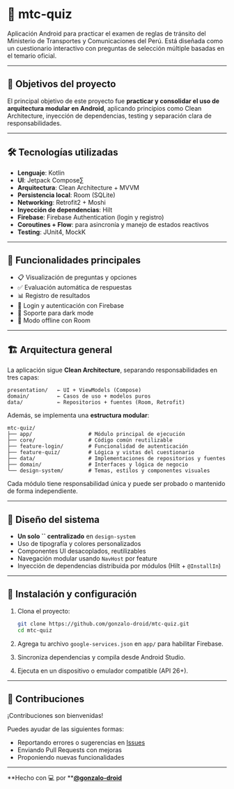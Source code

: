 # 🚗 mtc-quiz

Aplicación Android para practicar el examen de reglas de tránsito del Ministerio de Transportes y
Comunicaciones del Perú. Está diseñada como un cuestionario interactivo con preguntas de selección
múltiple basadas en el temario oficial.

---

## 🌟 Objetivos del proyecto

El principal objetivo de este proyecto fue **practicar y consolidar el uso de arquitectura modular
en Android**, aplicando principios como Clean Architecture, inyección de dependencias, testing y
separación clara de responsabilidades.

---

## 🛠️ Tecnologías utilizadas

- **Lenguaje**: Kotlin
- **UI**: Jetpack Compose∑
- **Arquitectura**: Clean Architecture + MVVM
- **Persistencia local**: Room (SQLite)
- **Networking**: Retrofit2 + Moshi
- **Inyección de dependencias**: Hilt
- **Firebase**: Firebase Authentication (login y registro)
- **Coroutines + Flow**: para asincronía y manejo de estados reactivos
- **Testing**: JUnit4, MockK

---

## 🚀 Funcionalidades principales

- 📋 Visualización de preguntas y opciones
- ✅ Evaluación automática de respuestas
- 📊 Registro de resultados
- 👤 Login y autenticación con Firebase
- 🌙 Soporte para dark mode
- 📡 Modo offline con Room

---

## 🏗️ Arquitectura general

La aplicación sigue **Clean Architecture**, separando responsabilidades en tres capas:

```
presentation/   ← UI + ViewModels (Compose)
domain/         ← Casos de uso + modelos puros
data/           ← Repositorios + fuentes (Room, Retrofit)
```

Además, se implementa una **estructura modular**:

```
mtc-quiz/
├── app/                  # Módulo principal de ejecución
├── core/                 # Código común reutilizable
├── feature-login/        # Funcionalidad de autenticación
├── feature-quiz/         # Lógica y vistas del cuestionario
├── data/                 # Implementaciones de repositorios y fuentes
├── domain/               # Interfaces y lógica de negocio
└── design-system/        # Temas, estilos y componentes visuales
```

Cada módulo tiene responsabilidad única y puede ser probado o mantenido de forma independiente.

---

## 🎨 Diseño del sistema

- **Un solo **``** centralizado** en `design-system`
- Uso de tipografía y colores personalizados
- Componentes UI desacoplados, reutilizables
- Navegación modular usando `NavHost` por feature
- Inyección de dependencias distribuida por módulos (Hilt + `@InstallIn`)

---

## 🧰 Instalación y configuración

1. Clona el proyecto:

   ```bash
   git clone https://github.com/gonzalo-droid/mtc-quiz.git
   cd mtc-quiz
   ```

2. Agrega tu archivo `google-services.json` en `app/` para habilitar Firebase.

3. Sincroniza dependencias y compila desde Android Studio.

4. Ejecuta en un dispositivo o emulador compatible (API 26+).

---

## 🤝 Contribuciones

¡Contribuciones son bienvenidas!

Puedes ayudar de las siguientes formas:

- Reportando errores o sugerencias en [Issues](https://github.com/gonzalo-droid/mtc-quiz/issues)
- Enviando Pull Requests con mejoras
- Proponiendo nuevas funcionalidades

---

**Hecho con 💻 por **[**@gonzalo-droid**](https://github.com/gonzalo-droid)
